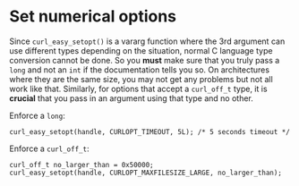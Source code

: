 # Set numerical options

Since `curl_easy_setopt()` is a vararg function where the 3rd argument can use
different types depending on the situation, normal C language type conversion
cannot be done. So you **must** make sure that you truly pass a `long` and not
an `int` if the documentation tells you so. On architectures where they are
the same size, you may not get any problems but not all work like
that. Similarly, for options that accept a `curl_off_t` type, it is
**crucial** that you pass in an argument using that type and no other.

Enforce a `long`:

    curl_easy_setopt(handle, CURLOPT_TIMEOUT, 5L); /* 5 seconds timeout */

Enforce a `curl_off_t`:

    curl_off_t no_larger_than = 0x50000;
    curl_easy_setopt(handle, CURLOPT_MAXFILESIZE_LARGE, no_larger_than);
